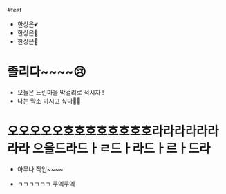 #test

- 한상은💕
- 한상은🌈
- 한상은💚

# 졸리다~~~~😢


- 오늘은 느린마을 막걸리로 적시자 !
- 나는 막소 마시고 싶다😶‍🌫️

오오오오오호호호호호호호호라라라라라라라라
으을드라드ㅏㄹ드ㅏ라드ㅏ르ㅏ드라
=======


- 아무나 작업~~~~

- ㄱㄱㄱㄱㄱㄱ
쿠엑쿠엑
